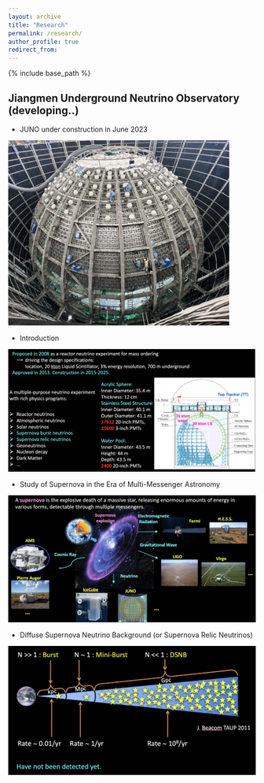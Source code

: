 ```yaml
---
layout: archive
title: "Research"
permalink: /research/
author_profile: true
redirect_from:
---
```


{% include base_path %}

## Jiangmen Underground Neutrino Observatory (developing..)
* JUNO under construction in June 2023 

<img src="../images/juno0.png" alt="Figure caption" style="width:450px;" />

* Introduction

<img src="../images/juno1.png" alt="Figure caption" style="width:600px;" />

* Study of Supernova in the Era of Multi-Messenger Astronomy

<img src="../images/juno2.png" alt="Figure caption" style="width:600px;" />

* Diffuse Supernova Neutrino Background (or Supernova Relic Neutrinos)

<img src="../images/juno3.png" alt="Figure caption" style="width:600px;" />
